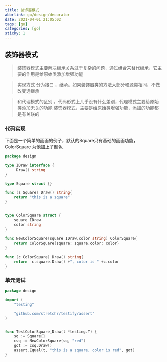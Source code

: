 ```yaml
---
title: 装饰器模式
abbrlink: go/design/decorator
date: 2021-04-01 21:05:02
tags: [go]
categories: [go]
sticky: 1
---
```


## 装饰器模式

> 装饰器模式主要解决继承关系过于复杂的问题，通过组合来替代继承，它主要的作用是给原始类添加增强功能
<!--more-->

> 实现方式 分为接口 ，继承。如果装饰器类的方法大部分和源类相同，不做改变选继承

> 和代理模式的区别 ，代码形式上几乎没有什么差别，代理模式主要给原始类添加无关的功能
> 装饰器模式，主要是给原始类增强功能，添加的功能都是有关联的

### 代码实现

下面是一个简单的画画的例子，默认的Square只有基础的画画功能，ColorSquare 为他加上了颜色

```go
package design

type IDraw interface {
     Draw() string
}

type Square struct {}

func (s Square) Draw() string{
    return "this is a square"
}


type ColorSquare struct {
    square IDraw
    color string
}

func NewColorSquare(square IDraw,color string) ColorSquare{
    return ColorSquare{square: square,color: color}
}

func (c ColorSquare) Draw() string{
    return  c.square.Draw() +", color is " +c.color
}

```

### 单元测试

```go
package design

import (
    "testing"

    "github.com/stretchr/testify/assert"
)


func TestColorSquare_Draw(t *testing.T) {
    sq := Square{}
    csq := NewColorSquare(sq, "red")
    got := csq.Draw()
    assert.Equal(t, "this is a square, color is red", got)
}
```
